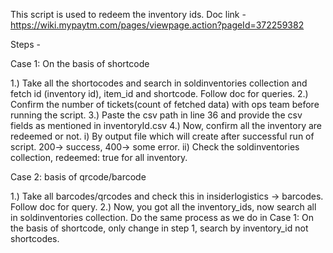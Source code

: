 This script is used to redeem the inventory ids.
Doc link - https://wiki.mypaytm.com/pages/viewpage.action?pageId=372259382

Steps - 

Case 1: On the basis of shortcode

1.) Take all the shortocodes and search in soldinventories collection and fetch id (inventory id), item_id and shortcode. Follow doc for queries.
2.) Confirm the number of tickets(count of fetched data) with ops team before running the script.
3.) Paste the csv path in line 36 and provide the csv fields as mentioned in inventoryId.csv
4.) Now, confirm all the inventory are redeemed or not.
    i) By output file which will create after successful run of script. 200→ success, 400→ some error.
    ii) Check the soldinventories collection, redeemed: true for all inventory.

Case 2: basis of qrcode/barcode

1.) Take all barcodes/qrcodes and check this in insiderlogistics → barcodes. Follow doc for query.
2.) Now, you got all the inventory_ids, now search all in soldinventories collection. Do the same process as we do in Case 1: On the basis of shortcode, only change in step 1, search by inventory_id not shortcodes.